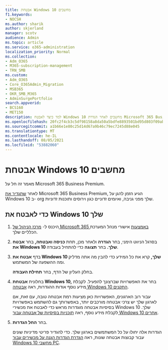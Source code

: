 ```yaml
---
title: אבטחת Windows 10 מחשבים
f1.keywords:
- NOCSH
ms.author: sharik
author: skjerland
manager: scotv
audience: Admin
ms.topic: article
ms.service: o365-administration
localization_priority: Normal
ms.collection:
- Adm_O365
- M365-subscription-management
- TRN_SMB
ms.custom:
- Adm_O365
- Core_O365Admin_Migration
- MSB365
- OKR_SMB_M365
- AdminSurgePortfolio
search.appverid:
- BCS160
- MET150
description: למד כיצד לאבטח Windows 10 מחשבים לאחר הגדרת Microsoft 365 Business Premium.
ms.openlocfilehash: 20fc2f4cb3c5df98158a8da50a5bdfe8893501bd95d803f09abe1fe25eadf221
ms.sourcegitcommit: a1b66e1e80c25d14d67a9b46c79ec7245d88e045
ms.translationtype: MT
ms.contentlocale: he-IL
ms.lasthandoff: 08/05/2021
ms.locfileid: "53882060"
---
```

# <a name="secure-windows-10-computers"></a>אבטחת Windows 10 מחשבים

מאמר זה חל על Microsoft 365 Business Premium.

לאחר [שתגדיר את](set-up.md) Microsoft 365 Business Premium, הגיע הזמן להגן על Windows 10 ב- org שלך מפני גניבה, ואיומים זדוניים כגון וירוסים ותוכנות זדוניות.

## <a name="to-secure-your-windows-10-computers"></a>כדי לאבטח את Windows 10 שלך

1. היכנס ל- [מרכז הניהול של Microsoft 365 באמצעות](https://admin.microsoft.com) אישורי מנהל המערכת הכלליים שלך. 
2. בסרגל הניווט הימני, בחר **הגדרה** ולאחר מכן, תחת **כניסה ואבטחה,** בחר **אבטח את Windows 10 שלך.** בחר **תצוגה** כדי להתחיל בעבודה.
3. בדף **אבטח את Windows 10 שלך,** קרא את כל המידע כדי להבין מה אתה מדליק ומה ההשפעה של המשתמש.

    בחלק העליון של הדף, בחר **תחילת העבודה**.

4. בחלונית **אבטחת Windows 10,** בחר את האפשרויות שברצונך להפעיל. לקבלת מידע נוסף אודות ההגדרות, ראה [אבטחה Windows 10 התקנים](secure-windows-10-devices.md). 
    
    עבור רוב הארגונים, האפשרויות כאן מציעות רמת אבטחה טובה, עם זאת, אם לארגון שלך יש צרכי אבטחה מורכבים יותר, באפשרותך גם להשתמש באפשרויות בסיסיות אבטחה מוגדרות מראש כדי לאבטח את מכשירי Windows 10 שלך. לקבלת מידע נוסף, ראה [תוכניות בסיסיות של אבטחה עבור Windows 10 אחרים](/mem/intune/protect/security-baselines).   

1. בחר **החל הגדרות**.

    הגדרות אלה יחולו על כל המשתמשים בארגון שלך. כדי להגדיר פריטי מדיניות שונים עבור קבוצות אבטחה שונות, ראה [הגדרת הגדרות הגנה על מכשירים עבור Windows 10 מחשבי PC](protection-settings-for-windows-10-pcs.md).